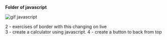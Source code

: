 <b>Folder of javascript</b>

![gif javascript](https://ronanlopes.me/wp-content/uploads/2020/11/javascript.png)


2 - exercises of border with this changing on live<br>
3 - create a calculator using javascript.
4 - create a button to back from top
